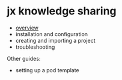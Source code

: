 # jx knowledge sharing

- [overview](https://github.com/nandodelacruz/jx-demo/blob/main/overview.md)
- installation and configuration
- creating and importing a project
- troubleshooting

Other guides:
- setting up a pod template
